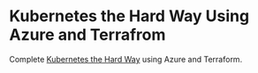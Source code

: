 # Kubernetes the Hard Way Using Azure and Terrafrom

Complete [Kubernetes the Hard Way][1] using Azure and Terraform.

[1]: https://github.com/kelseyhightower/kubernetes-the-hard-way "Kubernetes the HardWay"